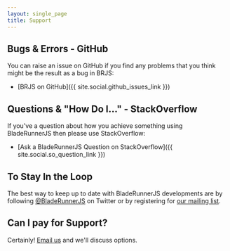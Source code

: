 ```yaml
---
layout: single_page
title: Support
---
```


## Bugs & Errors - GitHub

You can raise an issue on GitHub if you find any problems that you think might
be the result as a bug in BRJS:

* [BRJS on GitHub]({{ site.social.github_issues_link }})

## Questions & "How Do I..." - StackOverflow

If you've a question about how you achieve something using BladeRunnerJS then
please use StackOverflow:

* [Ask a BladeRunnerJS Question on StackOverflow]({{ site.social.so_question_link }})

## To Stay In the Loop

The best way to keep up to date with BladeRunnerJS developments are by following [@BladeRunnerJS](https://twitter.com/BladeRunnerJS) on Twitter or by registering for [our mailing list](http://caplin.us7.list-manage.com/subscribe/?u=b11bf2689d15a7cdd68a0904a&amp;id=4649bf0c91).

## Can I pay for Support?

Certainly! [Email us](mailto:bladerunnerjs@caplin.com) and we'll discuss options.
